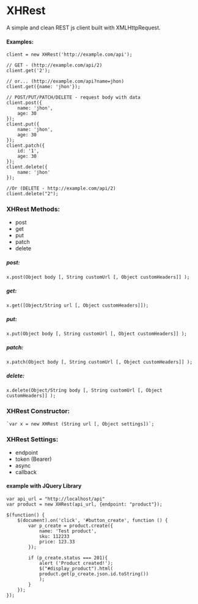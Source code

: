 # XHRest

A simple and clean REST js client built with XMLHttpRequest.
#### Examples:

    client = new XHRest('http://example.com/api');

    // GET - (http://example.com/api/2)
    client.get('2');
    
    // or... (http://example.com/api?name=jhon)
    client.get({name: 'jhon'});
    
    // POST/PUT/PATCH/DELETE - request body with data
    client.post({
	    name: 'jhon',
	    age: 30
    });
    client.put({
	    name: 'jhon',
	    age: 30
    });
    client.patch({
	    id: '1',
	    age: 30
    });
    client.delete({
	    name: 'jhon'
    });

    //Or (DELETE - http://example.com/api/2)
	client.delete("2");

### XHRest Methods:
 - post
 - get
 - put
 - patch
 - delete

##### post: 
	x.post(Object body [, String customUrl [, Object customHeaders]] );
	
##### get: 
	x.get([Object/String url [, Object customHeaders]]);

##### put: 
	x.put(Object body [, String customUrl [, Object customHeaders]] );

##### patch: 
	x.patch(Object body [, String customUrl [, Object customHeaders]] );
	
##### delete: 
	x.delete(Object/String body [, String customUrl [, Object customHeaders]] );


### XHRest Constructor:
	`var x = new XHRest (String url [, Object settings])`;

### XHRest Settings:
	
 - endpoint
 - token (Bearer)
 - async
 - callback
    
####    example with JQuery Library
	var api_url = "http://localhost/api"
	var product = new XHRest(api_url, {endpoint: "product"});

	$(function() {
		$(document).on('click', '#button_create', function () {
			var p_create = product.create({
				name: 'Test product',
				sku: 112233
				price: 123.33
			});
			
			if (p_create.status === 201){
				alert ('Product created!');
				$("#display_product").html(
				product.get(p_create.json.id.toString())
				);
			}
		});
	});
